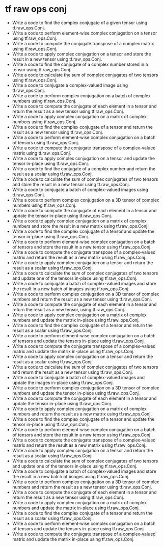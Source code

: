 # tf raw ops conj

- Write a code to find the complex conjugate of a given tensor using tf.raw_ops.Conj.
- Write a code to perform element-wise complex conjugation on a tensor using tf.raw_ops.Conj.
- Write a code to compute the conjugate transpose of a complex matrix using tf.raw_ops.Conj.
- Write a code to apply complex conjugation on a tensor and store the result in a new tensor using tf.raw_ops.Conj.
- Write a code to find the conjugate of a complex number stored in a tensor using tf.raw_ops.Conj.
- Write a code to calculate the sum of complex conjugates of two tensors using tf.raw_ops.Conj.
- Write a code to conjugate a complex-valued image using tf.raw_ops.Conj.
- Write a code to perform complex conjugation on a batch of complex numbers using tf.raw_ops.Conj.
- Write a code to compute the conjugate of each element in a tensor and return the result as a new tensor using tf.raw_ops.Conj.
- Write a code to apply complex conjugation on a matrix of complex numbers using tf.raw_ops.Conj.
- Write a code to find the complex conjugate of a tensor and return the result as a new tensor using tf.raw_ops.Conj.
- Write a code to perform element-wise complex conjugation on a batch of tensors using tf.raw_ops.Conj.
- Write a code to compute the conjugate transpose of a complex-valued matrix using tf.raw_ops.Conj.
- Write a code to apply complex conjugation on a tensor and update the tensor in-place using tf.raw_ops.Conj.
- Write a code to find the conjugate of a complex number and return the result as a scalar using tf.raw_ops.Conj.
- Write a code to calculate the sum of complex conjugates of two tensors and store the result in a new tensor using tf.raw_ops.Conj.
- Write a code to conjugate a batch of complex-valued images using tf.raw_ops.Conj.
- Write a code to perform complex conjugation on a 3D tensor of complex numbers using tf.raw_ops.Conj.
- Write a code to compute the conjugate of each element in a tensor and update the tensor in-place using tf.raw_ops.Conj.
- Write a code to apply complex conjugation on a matrix of complex numbers and store the result in a new matrix using tf.raw_ops.Conj.
- Write a code to find the complex conjugate of a tensor and update the tensor in-place using tf.raw_ops.Conj.
- Write a code to perform element-wise complex conjugation on a batch of tensors and store the result in a new tensor using tf.raw_ops.Conj.
- Write a code to compute the conjugate transpose of a complex-valued matrix and return the result as a new matrix using tf.raw_ops.Conj.
- Write a code to apply complex conjugation on a tensor and return the result as a scalar using tf.raw_ops.Conj.
- Write a code to calculate the sum of complex conjugates of two tensors and update one of the tensors in-place using tf.raw_ops.Conj.
- Write a code to conjugate a batch of complex-valued images and store the result in a new batch of images using tf.raw_ops.Conj.
- Write a code to perform complex conjugation on a 3D tensor of complex numbers and return the result as a new tensor using tf.raw_ops.Conj.
- Write a code to compute the conjugate of each element in a tensor and return the result as a new tensor, using tf.raw_ops.Conj.
- Write a code to apply complex conjugation on a matrix of complex numbers and update the matrix in-place using tf.raw_ops.Conj.
- Write a code to find the complex conjugate of a tensor and return the result as a scalar using tf.raw_ops.Conj.
- Write a code to perform element-wise complex conjugation on a batch of tensors and update the tensors in-place using tf.raw_ops.Conj.
- Write a code to compute the conjugate transpose of a complex-valued matrix and update the matrix in-place using tf.raw_ops.Conj.
- Write a code to apply complex conjugation on a tensor and return the result as a scalar using tf.raw_ops.Conj.
- Write a code to calculate the sum of complex conjugates of two tensors and return the result as a new tensor using tf.raw_ops.Conj.
- Write a code to conjugate a batch of complex-valued images and update the images in-place using tf.raw_ops.Conj.
- Write a code to perform complex conjugation on a 3D tensor of complex numbers and update the tensor in-place using tf.raw_ops.Conj.
- Write a code to compute the conjugate of each element in a tensor and update the tensor in-place using tf.raw_ops.Conj.
- Write a code to apply complex conjugation on a matrix of complex numbers and return the result as a new matrix using tf.raw_ops.Conj.
- Write a code to find the complex conjugate of a tensor and update the tensor in-place using tf.raw_ops.Conj.
- Write a code to perform element-wise complex conjugation on a batch of tensors and store the result in a new tensor using tf.raw_ops.Conj.
- Write a code to compute the conjugate transpose of a complex-valued matrix and return the result as a new matrix using tf.raw_ops.Conj.
- Write a code to apply complex conjugation on a tensor and return the result as a scalar using tf.raw_ops.Conj.
- Write a code to calculate the sum of complex conjugates of two tensors and update one of the tensors in-place using tf.raw_ops.Conj.
- Write a code to conjugate a batch of complex-valued images and store the result in a new batch of images using tf.raw_ops.Conj.
- Write a code to perform complex conjugation on a 3D tensor of complex numbers and return the result as a new tensor using tf.raw_ops.Conj.
- Write a code to compute the conjugate of each element in a tensor and return the result as a new tensor using tf.raw_ops.Conj.
- Write a code to apply complex conjugation on a matrix of complex numbers and update the matrix in-place using tf.raw_ops.Conj.
- Write a code to find the complex conjugate of a tensor and return the result as a scalar using tf.raw_ops.Conj.
- Write a code to perform element-wise complex conjugation on a batch of tensors and update the tensors in-place using tf.raw_ops.Conj.
- Write a code to compute the conjugate transpose of a complex-valued matrix and update the matrix in-place using tf.raw_ops.Conj.